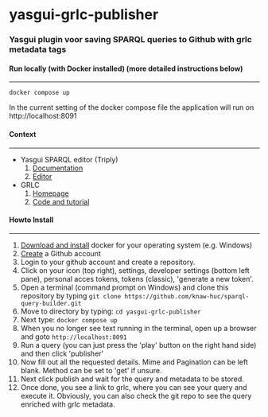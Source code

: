 # yasgui-grlc-publisher
### Yasgui plugin voor saving SPARQL queries to Github with grlc metadata tags

#### Run locally (with Docker installed) (more detailed instructions below)

---
    docker compose up

In the current setting of the docker compose file the application will run on http://localhost:8091


#### Context

---

- Yasgui SPARQL editor (Triply)
  1. [Documentation](https://triply.cc/docs/yasgui/)
  2. [Editor](https://yasgui.triply.cc/)
- GRLC
  1. [Homepage](https://grlc.io/)
  2. [Code and tutorial](https://github.com/CLARIAH/grlc/tree/dev#decorator-syntax)


#### Howto Install

---
1. [Download and install](https://www.docker.com/) docker for your operating system (e.g. Windows)
2. [Create](https://github.com/join) a Github account
3. Login to your github account and create a repository.
4. Click on your icon (top right), settings, developer settings (bottom left pane), personal acces tokens, tokens (classic), 'generate a new token'. 
5. Open a terminal (command prompt on Windows) and clone this repository by typing ```git clone https://github.com/knaw-huc/sparql-query-builder.git```
6. Move to directory by typing: ```cd yasgui-grlc-publisher```
7. Next type: ```docker compose up```
8. When you no longer see text running in the terminal, open up a browser and goto ```http://localhost:8091```
9. Run a query (you can just press the 'play' button on the right hand side) and then click 'publisher'
10. Now fill out all the requested details. Mime and Pagination can be left blank. Method can be set to 'get' if unsure.
11. Next click publish and wait for the query and metadata to be stored.
12. Once done, you see a link to grlc, where you can see your query and execute it. Obviously, you can also check the git repo to see the query enriched with grlc metadata.




